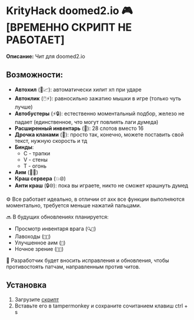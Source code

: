 
# KrityHack doomed2.io :video_game: [ВРЕМЕННО СКРИПТ НЕ РАБОТАЕТ]

**Описание:** Чит для doomed2.io

## Возможности:
- **Автохил** (💊📈): автоматически хилит хп при ударе
- **Автоклик** (🖱️⚡): равносильно зажатию мышки в игре (только чуть лучше)
- **Автобустеры** (⚡🔒): естественно моментальный подбор, железо не падает (единственное, что могут повлиять лаги думеда)
- **Расширенный инвентарь** (🎒): 28 слотов вместо 16
- **Дрочка кланами** (💪): просто так, конечно, можете поставить свой текст, нужную скорость и тд
- **Бинды**:
  - C - трапки
  - V - стены
  - T - огонь
- **Аим** (🔫🎯)
- **Краш сервера** (💥🌐)
- **Анти краш** (🔒🌐): пока вы играете, никто не сможет крашнуть думед

⚙️ Все работает идеально, в отличии от ахк все функции выполняются моментально, требуется меньше нажатий пальцами.

🔜 В будущих обновлениях планируется:
- Просмотр инвентаря врага (`🔍🎒`)
- Лавоходы (`🌋🚶`)
- Улучшенное аим (`🎯`)
- Ночное зрение (`🌙👀`)

💪 Разработчик будет вносить исправления и обновления, чтобы противостоять патчам, направленным против читов.

## Установка
1. Загрузите [скрипт](https://github.com/Drino955/doomedKrityHack/blob/main/KrityHack%200.6.js)
2. Вставьте его в tampermonkey и сохраните сочитанием клавиш ctrl + s
